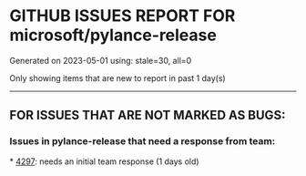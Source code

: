 
# GITHUB ISSUES REPORT FOR microsoft/pylance-release


Generated on 2023-05-01 using: stale=30, all=0


Only showing items that are new to report in past 1 day(s)


---

## FOR ISSUES THAT ARE NOT MARKED AS BUGS:


### Issues in pylance-release that need a response from team:


\* [4297](https://github.com/microsoft/pylance-release/issues/4297 "The Python language server not starting in VSCode"): needs an initial team response (1 days old)
